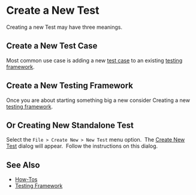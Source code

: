 # Create a New Test

Creating a new Test may have three meanings.

## Create a New Test Case

Most common use case is adding a new [test case](/Guide/Frameworks/frameworks#creating-a-test-case) to an existing [testing framework](/Guide/Frameworks/frameworks).

## Create a New Testing Framework

Once you are about starting something big a new consider Creating a new [testing framework](/Guide/Frameworks/frameworks#creating-a-new-testing-framework).

## Or Creating New Standalone Test

Select the `File > Create New > New Test` menu option.  The [Create New Test](create_new_test_dialog.md) dialog will appear.  Follow the instructions on this dialog.

## See Also

- [How-Tos](howtos.md)
- [Testing Framework](/Guide/Frameworks/frameworks)
